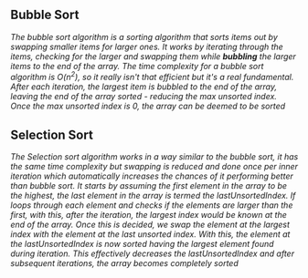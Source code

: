 ## Bubble Sort

_The bubble sort algorithm is a sorting algorithm that sorts items out by swapping smaller items for larger ones. It works by iterating through the items, checking for the larger and swapping them while **bubbling** the larger items to the end of the array. The time complexity for a bubble sort algorithm is O(n<sup>2</sup>), so it really isn't that efficient but it's a real fundamental. After each iteration, the largest item is bubbled to the end of the array, leaving the end of the array sorted - reducing the max unsorted index. Once the max unsorted index is 0, the array can be deemed to be sorted_

## Selection Sort

_The Selection sort algorithm works in a way similar to the bubble sort, it has the same time complexity but swapping is reduced and done once per inner iteration which automatically increases the chances of it performing better than bubble sort. It starts by assuming the first element in the array to be the highest, the last element in the array is termed the lastUnsortedIndex. If loops through each element and checks if the elements are larger than the first, with this, after the iteration, the largest index would be known at the end of the array. Once this is decided, we swap the element at the largest index with the element at the last unsorted index. With this, the element at the lastUnsortedIndex is now sorted having the largest element found during iteration. This effectively decreases the lastUnsortedIndex and after subsequent iterations, the array becomes completely sorted_